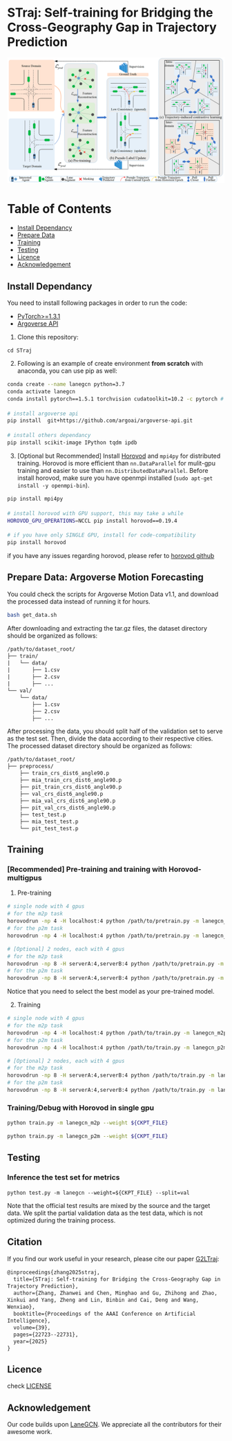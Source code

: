 # STraj: Self-training for Bridging the Cross-Geography Gap  in Trajectory Prediction


![img](misc/img.png)


Table of Contents
=================
  * [Install Dependancy](#install-dependancy)
  * [Prepare Data](#prepare-data-argoverse-motion-forecasting)
  * [Training](#training)
  * [Testing](#testing)
  * [Licence](#licence)
  * [Acknowledgement](#Acknowledgement)



## Install Dependancy
You need to install following packages in order to run the code:
- [PyTorch>=1.3.1](https://pytorch.org/)
- [Argoverse API](https://github.com/argoai/argoverse-api#installation)

1. Clone this repository:
```
cd STraj
```

2. Following is an example of create environment **from scratch** with anaconda, you can use pip as well:
```sh
conda create --name lanegcn python=3.7
conda activate lanegcn
conda install pytorch==1.5.1 torchvision cudatoolkit=10.2 -c pytorch # pytorch=1.5.1 when the code is release

# install argoverse api
pip install  git+https://github.com/argoai/argoverse-api.git

# install others dependancy
pip install scikit-image IPython tqdm ipdb
```

3. \[Optional but Recommended\] Install [Horovod](https://github.com/horovod/horovod#install) and `mpi4py` for distributed training. Horovod is more efficient than `nn.DataParallel` for mulit-gpu training and easier to use than `nn.DistributedDataParallel`. Before install horovod, make sure you have openmpi installed (`sudo apt-get install -y openmpi-bin`).
```sh
pip install mpi4py

# install horovod with GPU support, this may take a while
HOROVOD_GPU_OPERATIONS=NCCL pip install horovod==0.19.4

# if you have only SINGLE GPU, install for code-compatibility
pip install horovod
```
if you have any issues regarding horovod, please refer to [horovod github](https://github.com/horovod/horovod)

## Prepare Data: Argoverse Motion Forecasting
You could check the scripts for Argoverse Motion Data v1.1, and download the processed data instead of running it for hours.
```sh
bash get_data.sh
```
After downloading and extracting the tar.gz files, the dataset directory should be organized as follows:
```
/path/to/dataset_root/
├── train/
|   └── data/
|       ├── 1.csv
|       ├── 2.csv
|       ├── ...
└── val/
    └── data/
        ├── 1.csv
        ├── 2.csv
        ├── ...
```
After processing the data, you should split half of the validation set to serve as the test set.
Then,  divide the data according to their respective cities.
The processed dataset directory should be organized as follows:
```
/path/to/dataset_root/
├── preprocess/
    ├── train_crs_dist6_angle90.p
    ├── mia_train_crs_dist6_angle90.p
    ├── pit_train_crs_dist6_angle90.p
    ├── val_crs_dist6_angle90.p
    ├── mia_val_crs_dist6_angle90.p
    ├── pit_val_crs_dist6_angle90.p
    ├── test_test.p
    ├── mia_test_test.p
    └── pit_test_test.p
```

## Training


### [Recommended] Pre-training and training with Horovod-multigpus

1. Pre-training
```sh
# single node with 4 gpus
# for the m2p task
horovodrun -np 4 -H localhost:4 python /path/to/pretrain.py -m lanegcn_m2p_pre
# for the p2m task
horovodrun -np 4 -H localhost:4 python /path/to/pretrain.py -m lanegcn_p2m_pre
``` 
```sh
# [Optional] 2 nodes, each with 4 gpus
# for the m2p task
horovodrun -np 8 -H serverA:4,serverB:4 python /path/to/pretrain.py -m lanegcn_m2p_pre
# for the p2m task
horovodrun -np 8 -H serverA:4,serverB:4 python /path/to/pretrain.py -m lanegcn_p2m_pre
``` 
Notice that you need to select the best model as your pre-trained model.


2. Training
```sh
# single node with 4 gpus
# for the m2p task
horovodrun -np 4 -H localhost:4 python /path/to/train.py -m lanegcn_m2p --weight ${CKPT_FILE}
# for the p2m task
horovodrun -np 4 -H localhost:4 python /path/to/train.py -m lanegcn_p2m --weight ${CKPT_FILE}
``` 
```sh
# [Optional] 2 nodes, each with 4 gpus
# for the m2p task
horovodrun -np 8 -H serverA:4,serverB:4 python /path/to/train.py -m lanegcn_m2p --weight ${CKPT_FILE}
# for the p2m task
horovodrun -np 8 -H serverA:4,serverB:4 python /path/to/train.py -m lanegcn_p2m --weight ${CKPT_FILE}
``` 

### Training/Debug with Horovod in single gpu 
```sh
python train.py -m lanegcn_m2p --weight ${CKPT_FILE}
```
```sh
python train.py -m lanegcn_p2m --weight ${CKPT_FILE}
```


## Testing
### Inference the test set for metrics
```
python test.py -m lanegcn --weight=${CKPT_FILE} --split=val
```
Note that the official test results are mixed by the source and the target data. We split the partial validation data as the test data, which is not optimized during the training process. 


## Citation
If you find our work useful in your research, please cite our paper [G2LTraj](https://www.ijcai.org/proceedings/2024/285):
```
@inproceedings{zhang2025straj,
  title={STraj: Self-training for Bridging the Cross-Geography Gap in Trajectory Prediction},
  author={Zhang, Zhanwei and Chen, Minghao and Gu, Zhihong and Zhao, Xinkui and Yang, Zheng and Lin, Binbin and Cai, Deng and Wang, Wenxiao},
  booktitle={Proceedings of the AAAI Conference on Artificial Intelligence},
  volume={39},
  pages={22723--22731},
  year={2025}
}
```

## Licence
check [LICENSE](LICENSE)

## Acknowledgement

Our code builds upon [LaneGCN](https://github.com/uber-research/LaneGCN). 
We appreciate all the contributors for their awesome work.
